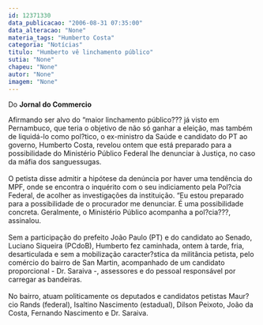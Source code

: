 ```yaml
---
id: 12371330
data_publicacao: "2006-08-31 07:35:00"
data_alteracao: "None"
materia_tags: "Humberto Costa"
categoria: "Notícias"
titulo: "Humberto vê linchamento público"
sutia: "None"
chapeu: "None"
autor: "None"
imagem: "None"
---
```

<p><P>Do <STRONG>Jornal do Commercio</STRONG></P></p>
<p><P>Afirmando ser alvo do “maior linchamento público??? já visto em Pernambuco, que teria o objetivo de não só ganhar a eleição, mas também de liquidá-lo como pol?tico, o ex-ministro da Saúde e candidato do PT ao governo, Humberto Costa, revelou ontem que está preparado para a possibilidade do Ministério Público Federal lhe denunciar à Justiça, no caso da máfia dos sanguessugas. <BR><BR>O petista disse admitir a hipótese da denúncia por haver uma tendência do MPF, onde se encontra o inquérito com o seu indiciamento pela Pol?cia Federal, de acolher as investigações da instituição. “Eu estou preparado para a possibilidade de o procurador me denunciar. É uma possibilidade concreta. Geralmente, o Ministério Público acompanha a pol?cia???, assinalou. <BR><BR>Sem a participação do prefeito João Paulo (PT) e do candidato ao Senado, Luciano Siqueira (PCdoB), Humberto fez caminhada, ontem à tarde, fria, desarticulada e sem a mobilização caracter?stica da militância petista, pelo comércio do bairro de San Martin, acompanhado de um candidato proporcional - Dr. Saraiva -, assessores e do pessoal responsável por carregar as bandeiras. <BR><BR>No bairro, atuam politicamente os deputados e candidatos petistas Maur?cio Rands (federal), Isaltino Nascimento (estadual), Dilson Peixoto, João da Costa, Fernando Nascimento e Dr. Saraiva.</P> </p>
